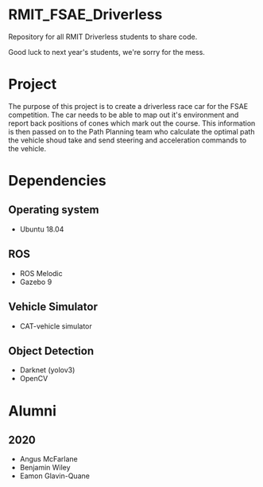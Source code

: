 # RMIT_FSAE_Driverless
Repository for all RMIT Driverless students to share code.

Good luck to next year's students, we're sorry for the mess.

# Project
The purpose of this project is to create a driverless race car for the FSAE competition. The car needs to be able to map out it's environment and report back positions of cones which mark out the course. This information is then passed on to the Path Planning team who calculate the optimal path the vehicle shoud take and send steering and acceleration commands to the vehicle.

# Dependencies

## Operating system
- Ubuntu 18.04
## ROS

- ROS Melodic
- Gazebo 9

## Vehicle Simulator
- CAT-vehicle simulator

## Object Detection
- Darknet (yolov3)
- OpenCV
# Alumni
## 2020
- Angus McFarlane
- Benjamin Wiley
- Eamon Glavin-Quane
